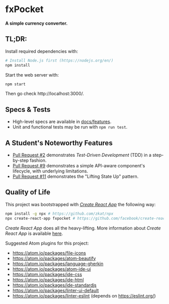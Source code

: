 fxPocket
========

**A simple currency converter.**

## TL;DR:

Install required dependencies with:

```sh
# Install Node.js first (https://nodejs.org/en/)
npm install
```

Start the web server with:

```sh
npm start
```

Then go check http://localhost:3000/.

## Specs & Tests

* High-level specs are available in [docs/features](./docs/features).
* Unit and functional tests may be run with `npm run test`.

## A Student's Noteworthy Features

* [Pull Request #2](https://github.com/chikamichi/fxpocket/pull/2) demonstrates *Test-Driven Development* (TDD) in a step-by-step fashion.
* [Pull Request #9](https://github.com/chikamichi/fxpocket/pull/9) demonstrates a simple API-aware component's lifecycle, with underlying limitations.
* [Pull Request #11](https://github.com/chikamichi/fxpocket/pull/12) demonstrates the "Lifting State Up" pattern.

## Quality of Life

This project was bootstrapped with [*Create React App*](https://github.com/facebookincubator/create-react-app) the following way:

```sh
npm install -g npx # https://github.com/zkat/npx
npx create-react-app fxpocket # https://github.com/facebook/create-react-app
```

*Create React App* does all the heavy-lifting. More information about *Create React App* is available [here](https://github.com/facebookincubator/create-react-app/blob/master/packages/react-scripts/template/README.md).

Suggested Atom plugins for this project:

- https://atom.io/packages/file-icons
- https://atom.io/packages/atom-beautify
- https://atom.io/packages/language-gherkin
- https://atom.io/packages/atom-ide-ui
- https://atom.io/packages/ide-css
- https://atom.io/packages/ide-html
- https://atom.io/packages/ide-standardjs
- https://atom.io/packages/linter-ui-default
- https://atom.io/packages/linter-eslint (depends on https://eslint.org/)
